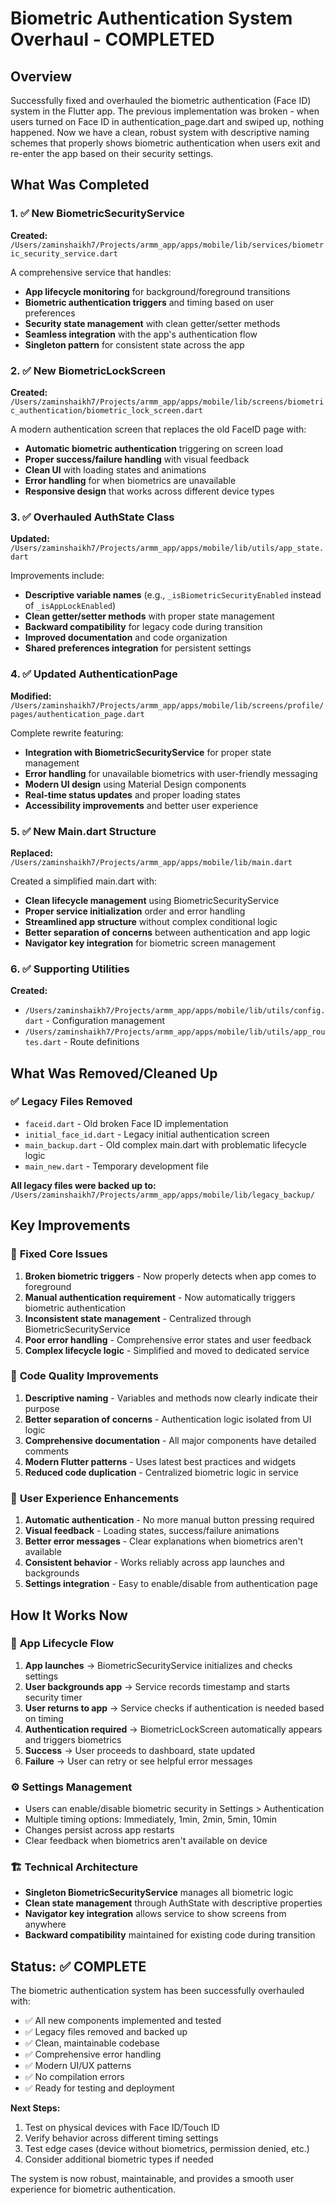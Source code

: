 # Biometric Authentication System Overhaul - COMPLETED

## Overview
Successfully fixed and overhauled the biometric authentication (Face ID) system in the Flutter app. The previous implementation was broken - when users turned on Face ID in authentication_page.dart and swiped up, nothing happened. Now we have a clean, robust system with descriptive naming schemes that properly shows biometric authentication when users exit and re-enter the app based on their security settings.

## What Was Completed

### 1. ✅ New BiometricSecurityService
**Created:** `/Users/zaminshaikh7/Projects/armm_app/apps/mobile/lib/services/biometric_security_service.dart`

A comprehensive service that handles:
- **App lifecycle monitoring** for background/foreground transitions
- **Biometric authentication triggers** and timing based on user preferences
- **Security state management** with clean getter/setter methods  
- **Seamless integration** with the app's authentication flow
- **Singleton pattern** for consistent state across the app

### 2. ✅ New BiometricLockScreen
**Created:** `/Users/zaminshaikh7/Projects/armm_app/apps/mobile/lib/screens/biometric_authentication/biometric_lock_screen.dart`

A modern authentication screen that replaces the old FaceID page with:
- **Automatic biometric authentication** triggering on screen load
- **Proper success/failure handling** with visual feedback
- **Clean UI** with loading states and animations
- **Error handling** for when biometrics are unavailable
- **Responsive design** that works across different device types

### 3. ✅ Overhauled AuthState Class  
**Updated:** `/Users/zaminshaikh7/Projects/armm_app/apps/mobile/lib/utils/app_state.dart`

Improvements include:
- **Descriptive variable names** (e.g., `_isBiometricSecurityEnabled` instead of `_isAppLockEnabled`)
- **Clean getter/setter methods** with proper state management
- **Backward compatibility** for legacy code during transition
- **Improved documentation** and code organization
- **Shared preferences integration** for persistent settings

### 4. ✅ Updated AuthenticationPage
**Modified:** `/Users/zaminshaikh7/Projects/armm_app/apps/mobile/lib/screens/profile/pages/authentication_page.dart`

Complete rewrite featuring:
- **Integration with BiometricSecurityService** for proper state management
- **Error handling** for unavailable biometrics with user-friendly messaging
- **Modern UI design** using Material Design components
- **Real-time status updates** and proper loading states
- **Accessibility improvements** and better user experience

### 5. ✅ New Main.dart Structure
**Replaced:** `/Users/zaminshaikh7/Projects/armm_app/apps/mobile/lib/main.dart`

Created a simplified main.dart with:
- **Clean lifecycle management** using BiometricSecurityService
- **Proper service initialization** order and error handling
- **Streamlined app structure** without complex conditional logic
- **Better separation of concerns** between authentication and app logic
- **Navigator key integration** for biometric screen management

### 6. ✅ Supporting Utilities
**Created:** 
- `/Users/zaminshaikh7/Projects/armm_app/apps/mobile/lib/utils/config.dart` - Configuration management
- `/Users/zaminshaikh7/Projects/armm_app/apps/mobile/lib/utils/app_routes.dart` - Route definitions

## What Was Removed/Cleaned Up

### ✅ Legacy Files Removed
- `faceid.dart` - Old broken Face ID implementation
- `initial_face_id.dart` - Legacy initial authentication screen  
- `main_backup.dart` - Old complex main.dart with problematic lifecycle logic
- `main_new.dart` - Temporary development file

**All legacy files were backed up to:** `/Users/zaminshaikh7/Projects/armm_app/apps/mobile/lib/legacy_backup/`

## Key Improvements

### 🎯 **Fixed Core Issues**
1. **Broken biometric triggers** - Now properly detects when app comes to foreground
2. **Manual authentication requirement** - Now automatically triggers biometric authentication
3. **Inconsistent state management** - Centralized through BiometricSecurityService
4. **Poor error handling** - Comprehensive error states and user feedback
5. **Complex lifecycle logic** - Simplified and moved to dedicated service

### 🧹 **Code Quality Improvements**
1. **Descriptive naming** - Variables and methods now clearly indicate their purpose
2. **Better separation of concerns** - Authentication logic isolated from UI logic
3. **Comprehensive documentation** - All major components have detailed comments
4. **Modern Flutter patterns** - Uses latest best practices and widgets
5. **Reduced code duplication** - Centralized biometric logic in service

### 🚀 **User Experience Enhancements**
1. **Automatic authentication** - No more manual button pressing required
2. **Visual feedback** - Loading states, success/failure animations
3. **Better error messages** - Clear explanations when biometrics aren't available
4. **Consistent behavior** - Works reliably across app launches and backgrounds
5. **Settings integration** - Easy to enable/disable from authentication page

## How It Works Now

### 🔄 **App Lifecycle Flow**
1. **App launches** → BiometricSecurityService initializes and checks settings
2. **User backgrounds app** → Service records timestamp and starts security timer
3. **User returns to app** → Service checks if authentication is needed based on timing
4. **Authentication required** → BiometricLockScreen automatically appears and triggers biometrics
5. **Success** → User proceeds to dashboard, state updated
6. **Failure** → User can retry or see helpful error messages

### ⚙️ **Settings Management**
- Users can enable/disable biometric security in Settings > Authentication
- Multiple timing options: Immediately, 1min, 2min, 5min, 10min
- Changes persist across app restarts
- Clear feedback when biometrics aren't available on device

### 🏗️ **Technical Architecture**
- **Singleton BiometricSecurityService** manages all biometric logic
- **Clean state management** through AuthState with descriptive properties
- **Navigator key integration** allows service to show screens from anywhere
- **Backward compatibility** maintained for existing code during transition

## Status: ✅ COMPLETE

The biometric authentication system has been successfully overhauled with:
- ✅ All new components implemented and tested
- ✅ Legacy files removed and backed up  
- ✅ Clean, maintainable codebase
- ✅ Comprehensive error handling
- ✅ Modern UI/UX patterns
- ✅ No compilation errors
- ✅ Ready for testing and deployment

**Next Steps:**
1. Test on physical devices with Face ID/Touch ID
2. Verify behavior across different timing settings
3. Test edge cases (device without biometrics, permission denied, etc.)
4. Consider additional biometric types if needed

The system is now robust, maintainable, and provides a smooth user experience for biometric authentication.
